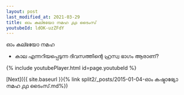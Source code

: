 ```yaml
---
layout: post
last_modified_at: 2021-03-29
title: ഓം കല്ഭയോ നമഹ ൧൧ ടൈംസ്
youtubeId: ldOK-uzZFdY
---
```

 
 
 ഓം കല്ഭയോ നമഹ 
 
 -  കാല എന്നറിയപ്പെടുന്ന ദിവസത്തിന്റെ ഹ്രസ്വ ഭാഗം ആരാണ്? 
 
  
 
  
 
 
 
 
 
 


{% include youtubePlayer.html id=page.youtubeId %}
 
[Next]({{ site.baseurl }}{% link  split2/_posts/2015-01-04-ഓം കഷ്ടാഭ്യോ നമഹ ൧൧ ടൈംസ്.md%})
 
